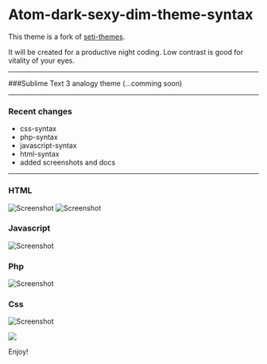 # Atom-dark-sexy-dim-theme-syntax

This theme is a fork of [seti-themes](https://github.com/jesseweed/seti-ui).

It will be created for a productive night coding.
Low contrast is good for vitality of your eyes.
***

###Sublime Text 3 analogy theme
(...comming soon)

***

### Recent changes
* css-syntax
* php-syntax
* javascript-syntax
* html-syntax
* added screenshots and docs



---------------------------------------------------------
### HTML
![Screenshot](https://github.com/alexiTakov/atom-dark-sexy-dim-theme-syntax/blob/master/screen/html-syntax.png)
![Screenshot](https://github.com/alexiTakov/atom-dark-sexy-dim-theme-syntax/blob/master/screen/html-syntax2.png)


### Javascript
![Screenshot](https://github.com/alexiTakov/atom-dark-sexy-dim-theme-syntax/blob/master/screen/js-syntax.png)

### Php
![Screenshot](https://github.com/alexiTakov/atom-dark-sexy-dim-theme-syntax/blob/master/screen/php-syxtax.png)

### Css
![Screenshot](https://github.com/alexiTakov/atom-dark-sexy-dim-theme-syntax/blob/master/screen/сss-syntax.png)


![](https://yandex.ru/images/search?text=atom&img_url=http%3A%2F%2Ftreyhunner.com%2Feditorconfig-slides%2Flogos%2Fatom.png&pos=23&rpt=simage)

Enjoy!
